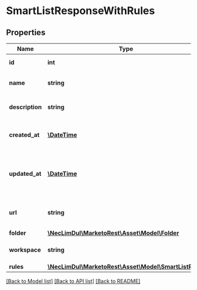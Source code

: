 # SmartListResponseWithRules

## Properties

Name | Type | Description | Notes
------------ | ------------- | ------------- | -------------
**id** | **int** | Id of the smart list |
**name** | **string** | Name of the smart list |
**description** | **string** | Description of the smart list |
**created_at** | [**\DateTime**](\DateTime.md) | Datetime the smart list was created |
**updated_at** | [**\DateTime**](\DateTime.md) | Datetime the smart list was most recently updated |
**url** | **string** | Url of the smart list in the Marketo UI |
**folder** | [**\NecLimDul\MarketoRest\Asset\Model\Folder**](Folder.md) |  |
**workspace** | **string** | Name of the workspace |
**rules** | [**\NecLimDul\MarketoRest\Asset\Model\SmartListRules**](SmartListRules.md) |  | [optional]

[[Back to Model list]](../../README.md#models) [[Back to API list]](../../README.md#endpoints) [[Back to README]](../../README.md)
